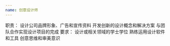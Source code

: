 ```yaml
---
name: 创意设计师
---
```

职责：
设计公司品牌形象、广告和宣传资料
开发创新的设计概念和解决方案
与团队合作实现设计项目的完成
要求：
设计或相关领域的学士学位
熟练运用设计软件和工具
创意思维和审美意识